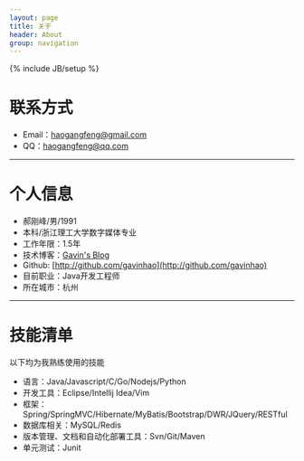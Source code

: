 ```yaml
---
layout: page
title: 关于 
header: About
group: navigation
---
```

{% include JB/setup %}

# 联系方式
- Email：haogangfeng@gmail.com 
- QQ：haogangfeng@qq.com

---

# 个人信息

 - 郝刚峰/男/1991 
 - 本科/浙江理工大学数字媒体专业 
 - 工作年限：1.5年
 - 技术博客：[Gavin's Blog](http://gavinhao.github.io) 
 - Github: [http://github.com/gavinhao](http://github.com/gavinhao) 
 - 目前职业：Java开发工程师
 - 所在城市：杭州

---

# 技能清单

以下均为我熟练使用的技能

- 语言：Java/Javascript/C/Go/Nodejs/Python
- 开发工具：Eclipse/Intellij Idea/Vim
- 框架：Spring/SpringMVC/Hibernate/MyBatis/Bootstrap/DWR/JQuery/RESTful
- 数据库相关：MySQL/Redis
- 版本管理、文档和自动化部署工具：Svn/Git/Maven
- 单元测试：Junit